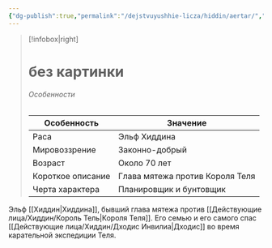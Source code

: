 ```yaml
---
{"dg-publish":true,"permalink":"/dejstvuyushhie-licza/hiddin/aertar/","dgPassFrontmatter":true}
---
```


> [!infobox|right]
> # без картинки
> ###### Особенности
> | Особенность | Значение |
> | ---- | ---- |
> | Раса | Эльф Хиддина|
> | Мировоззрение | Законно-добрый |
> | Возраст | Около 70 лет |
> | Короткое описание | Глава мятежа против Короля Теля|
> | Черта характера | Планировщик и бунтовщик |

Эльф [[Хиддин\|Хиддина]], бывший глава мятежа против [[Действующие лица/Хиддин/Король Тель\|Короля Теля]]. Его семью и его самого спас [[Действующие лица/Хиддин/Дходис Инвилиа\|Дходис]] во время карательной экспедиции Теля.